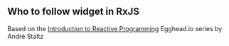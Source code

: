 ## Who to follow widget in RxJS

Based on the [Introduction to Reactive Programming](https://egghead.io/courses/introduction-to-reactive-programming) Egghead.io series by André Staltz
